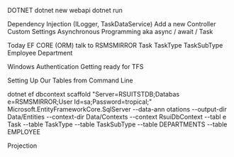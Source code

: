 
DOTNET
    dotnet new webapi
    dotnet run

Dependency Injection (ILogger, TaskDataService)
Add a new Controller
Custom Settings
Asynchronous Programming aka async / await / Task

Today
EF CORE (ORM) talk to RSMSMIRROR 
    Task 
    TaskType
    TaskSubType
    Employee
    Department

Windows Authentication
Getting ready for TFS


Setting Up Our Tables from Command Line

dotnet ef dbcontext scaffold "Server=RSUITSTDB;Databas
e=RSMSMIRROR;User Id=sa;Password=tropical;" Microsoft.EntityFrameworkCore.SqlServer --data-ann
otations --output-dir Data/Entities --context-dir Data/Contexts --context RsuiDbContext --tabl
e Task --table TaskType --table TaskSubType --table DEPARTMENTS --table EMPLOYEE



Projection